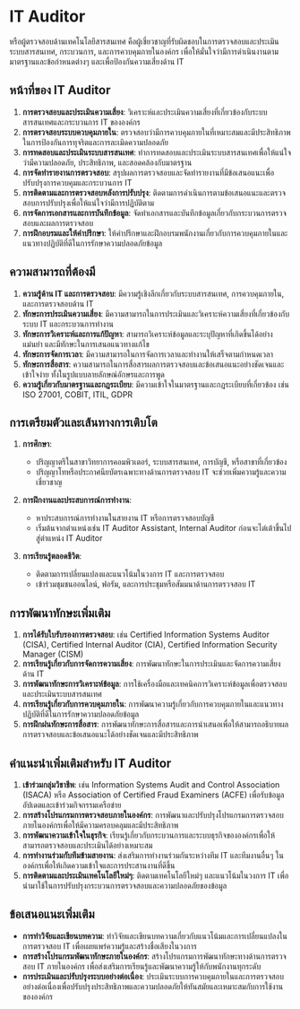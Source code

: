 # IT Auditor
หรือผู้ตรวจสอบด้านเทคโนโลยีสารสนเทศ คือผู้เชี่ยวชาญที่รับผิดชอบในการตรวจสอบและประเมินระบบสารสนเทศ, กระบวนการ, และการควบคุมภายในองค์กร เพื่อให้มั่นใจว่ามีการดำเนินงานตามมาตรฐานและข้อกำหนดต่างๆ และเพื่อป้องกันความเสี่ยงด้าน IT

## หน้าที่ของ IT Auditor

1. **การตรวจสอบและประเมินความเสี่ยง**: วิเคราะห์และประเมินความเสี่ยงที่เกี่ยวข้องกับระบบสารสนเทศและกระบวนการ IT ขององค์กร
2. **การตรวจสอบระบบควบคุมภายใน**: ตรวจสอบว่ามีการควบคุมภายในที่เหมาะสมและมีประสิทธิภาพในการป้องกันการทุจริตและการละเมิดความปลอดภัย
3. **การทดสอบและประเมินระบบสารสนเทศ**: ทำการทดสอบและประเมินระบบสารสนเทศเพื่อให้แน่ใจว่ามีความปลอดภัย, ประสิทธิภาพ, และสอดคล้องกับมาตรฐาน
4. **การจัดทำรายงานการตรวจสอบ**: สรุปผลการตรวจสอบและจัดทำรายงานที่มีข้อเสนอแนะเพื่อปรับปรุงการควบคุมและกระบวนการ IT
5. **การติดตามและการตรวจสอบหลังการปรับปรุง**: ติดตามการดำเนินการตามข้อเสนอแนะและตรวจสอบการปรับปรุงเพื่อให้แน่ใจว่ามีการปฏิบัติตาม
6. **การจัดการเอกสารและการบันทึกข้อมูล**: จัดทำเอกสารและบันทึกข้อมูลเกี่ยวกับกระบวนการตรวจสอบและผลการตรวจสอบ
7. **การฝึกอบรมและให้คำปรึกษา**: ให้คำปรึกษาและฝึกอบรมพนักงานเกี่ยวกับการควบคุมภายในและแนวทางปฏิบัติที่ดีในการรักษาความปลอดภัยข้อมูล

## ความสามารถที่ต้องมี

1. **ความรู้ด้าน IT และการตรวจสอบ**: มีความรู้เชิงลึกเกี่ยวกับระบบสารสนเทศ, การควบคุมภายใน, และการตรวจสอบด้าน IT
2. **ทักษะการประเมินความเสี่ยง**: มีความสามารถในการประเมินและวิเคราะห์ความเสี่ยงที่เกี่ยวข้องกับระบบ IT และกระบวนการทำงาน
3. **ทักษะการวิเคราะห์และการแก้ปัญหา**: สามารถวิเคราะห์ข้อมูลและระบุปัญหาที่เกิดขึ้นได้อย่างแม่นยำ และมีทักษะในการเสนอแนวทางแก้ไข
4. **ทักษะการจัดการเวลา**: มีความสามารถในการจัดการเวลาและทำงานให้เสร็จตามกำหนดเวลา
5. **ทักษะการสื่อสาร**: ความสามารถในการสื่อสารผลการตรวจสอบและข้อเสนอแนะอย่างชัดเจนและเข้าใจง่าย ทั้งในรูปแบบลายลักษณ์อักษรและการพูด
6. **ความรู้เกี่ยวกับมาตรฐานและกฎระเบียบ**: มีความเข้าใจในมาตรฐานและกฎระเบียบที่เกี่ยวข้อง เช่น ISO 27001, COBIT, ITIL, GDPR

## การเตรียมตัวและเส้นทางการเติบโต

1. **การศึกษา**:
    - ปริญญาตรีในสาขาวิทยาการคอมพิวเตอร์, ระบบสารสนเทศ, การบัญชี, หรือสาขาที่เกี่ยวข้อง
    - ปริญญาโทหรือประกาศนียบัตรเฉพาะทางด้านการตรวจสอบ IT จะช่วยเพิ่มความรู้และความเชี่ยวชาญ

2. **การฝึกงานและประสบการณ์การทำงาน**:
    - หาประสบการณ์การทำงานในสายงาน IT หรือการตรวจสอบบัญชี
    - เริ่มต้นจากตำแหน่งเช่น IT Auditor Assistant, Internal Auditor ก่อนจะไต่เต้าขึ้นไปสู่ตำแหน่ง IT Auditor

3. **การเรียนรู้ตลอดชีวิต**:
    - ติดตามการเปลี่ยนแปลงและแนวโน้มในวงการ IT และการตรวจสอบ
    - เข้าร่วมชุมชนออนไลน์, ฟอรัม, และการประชุมหรือสัมมนาด้านการตรวจสอบ IT

## การพัฒนาทักษะเพิ่มเติม

1. **การได้รับใบรับรองการตรวจสอบ**: เช่น Certified Information Systems Auditor (CISA), Certified Internal Auditor (CIA), Certified Information Security Manager (CISM)
2. **การเรียนรู้เกี่ยวกับการจัดการความเสี่ยง**: การพัฒนาทักษะในการประเมินและจัดการความเสี่ยงด้าน IT
3. **การพัฒนาทักษะการวิเคราะห์ข้อมูล**: การใช้เครื่องมือและเทคนิคการวิเคราะห์ข้อมูลเพื่อตรวจสอบและประเมินระบบสารสนเทศ
4. **การเรียนรู้เกี่ยวกับการควบคุมภายใน**: การพัฒนาความรู้เกี่ยวกับการควบคุมภายในและแนวทางปฏิบัติที่ดีในการรักษาความปลอดภัยข้อมูล
5. **การฝึกฝนทักษะการสื่อสาร**: การพัฒนาทักษะการสื่อสารและการนำเสนอเพื่อให้สามารถอธิบายผลการตรวจสอบและข้อเสนอแนะได้อย่างชัดเจนและมีประสิทธิภาพ

## คำแนะนำเพิ่มเติมสำหรับ IT Auditor

1. **เข้าร่วมกลุ่มวิชาชีพ**: เช่น Information Systems Audit and Control Association (ISACA) หรือ Association of Certified Fraud Examiners (ACFE) เพื่อรับข้อมูลอัปเดตและเข้าร่วมกิจกรรมเครือข่าย
2. **การสร้างโปรแกรมการตรวจสอบภายในองค์กร**: การพัฒนาและปรับปรุงโปรแกรมการตรวจสอบภายในองค์กรเพื่อให้มีความครอบคลุมและมีประสิทธิภาพ
3. **การพัฒนาความเข้าใจในธุรกิจ**: เรียนรู้เกี่ยวกับกระบวนการและระบบธุรกิจขององค์กรเพื่อให้สามารถตรวจสอบและประเมินได้อย่างเหมาะสม
4. **การทำงานร่วมกับทีมข้ามสายงาน**: ส่งเสริมการทำงานร่วมกันระหว่างทีม IT และทีมงานอื่นๆ ในองค์กรเพื่อให้เกิดความเข้าใจและการประสานงานที่ดีขึ้น
5. **การติดตามและประเมินเทคโนโลยีใหม่ๆ**: ติดตามเทคโนโลยีใหม่ๆ และแนวโน้มในวงการ IT เพื่อนำมาใช้ในการปรับปรุงกระบวนการตรวจสอบและความปลอดภัยของข้อมูล

## ข้อเสนอแนะเพิ่มเติม

- **การทำวิจัยและเขียนบทความ**: ทำวิจัยและเขียนบทความเกี่ยวกับแนวโน้มและการเปลี่ยนแปลงในการตรวจสอบ IT เพื่อเผยแพร่ความรู้และสร้างชื่อเสียงในวงการ
- **การสร้างโปรแกรมพัฒนาทักษะภายในองค์กร**: สร้างโปรแกรมการพัฒนาทักษะทางด้านการตรวจสอบ IT ภายในองค์กร เพื่อส่งเสริมการเรียนรู้และพัฒนาความรู้ให้กับพนักงานทุกระดับ
- **การประเมินและปรับปรุงระบบอย่างต่อเนื่อง**: ประเมินระบบการควบคุมภายในและการตรวจสอบอย่างต่อเนื่องเพื่อปรับปรุงประสิทธิภาพและความปลอดภัยให้ทันสมัยและเหมาะสมกับการใช้งานขององค์กร